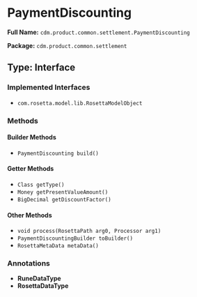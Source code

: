 # PaymentDiscounting

**Full Name:** `cdm.product.common.settlement.PaymentDiscounting`

**Package:** `cdm.product.common.settlement`

## Type: Interface

### Implemented Interfaces

- `com.rosetta.model.lib.RosettaModelObject`

### Methods

#### Builder Methods

- `PaymentDiscounting build()`

#### Getter Methods

- `Class getType()`
- `Money getPresentValueAmount()`
- `BigDecimal getDiscountFactor()`

#### Other Methods

- `void process(RosettaPath arg0, Processor arg1)`
- `PaymentDiscountingBuilder toBuilder()`
- `RosettaMetaData metaData()`

### Annotations

- **RuneDataType**
- **RosettaDataType**

